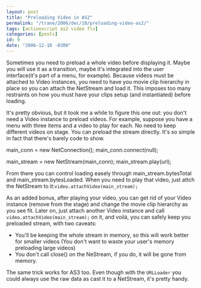 ```yaml
---
layout: post
title: "Preloading Video in AS2"
permalink: "/trane/2006/dec/10/preloading-video-as2/"
tags: [actionscript as2 video flv]
categories: [posts]
id: 9
date: "2006-12-10 -0300"
---
```

Sometimes you need to preload a whole video before displaying it. Maybe you will use it as a transition, maybe it's integrated into the user interface(it's part of a menu, for example). Because videos must be attached to Video instances, you need to have you movie clip hierarchy in place so you can attach the NetStream and load it. This imposes too many restraints on how you must have your clips setup (and instantiated) before loading.

It's pretty obvious, but it took me a while to figure this one out: you don't need a Video instance to preload videos. For example, suppose you have a menu with three items and a video to play for each. No need to keep different videos on stage. You can preload the stream directly. It's so simple in fact that there's barely code to show.

  main_conn = new NetConnection();
  main_conn.connect(null);

  main_stream = new NetStream(main_conn);
  main_stream.play(url);

From there you can control loading easely through main_stream.bytesTotal and main_stream.bytesLoaded. When you need to play that video, just attch the NetStream to it:`video.attachVideo(main_stream);`

As an added bonus, after playing your video, you can get rid of your Video instance (remove from the stage) and change the movie clip hierarchy as you see fit. Later on, just attach another Video instance and call `video.attachVideo(main_stream);` on it, and voilá, you can safely keep you preloaded stream, with two caveats:

* You'll be keeping the whole stream in memory, so this will work better for smaller videos (You don't want to waste your user's memory preloading large videos)
* You don't call <span class="code">close()</span> on the NeStream, if you do, it will be gone from memory.

The same trick works for AS3 too. Even though with the `URLLoader` you could always use the raw data as cast it to a NetStream, it's pretty handy.